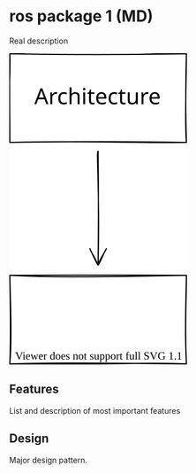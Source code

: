 # ros package 1 (MD)

Real description

![Architecture](img/architecture.drawio.svg)

## Features

List and description of most important features

## Design

Major design pattern.

